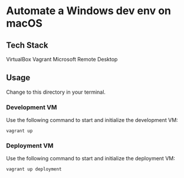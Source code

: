 
# Automate a Windows dev env on macOS

## Tech Stack

VirtualBox
Vagrant
Microsoft Remote Desktop

## Usage

Change to this directory in your terminal.

### Development VM

Use the following command to start and initialize the development VM:

```
vagrant up
```

### Deployment VM

Use the following command to start and initialize the deployment VM:

```
vagrant up deployment
```
